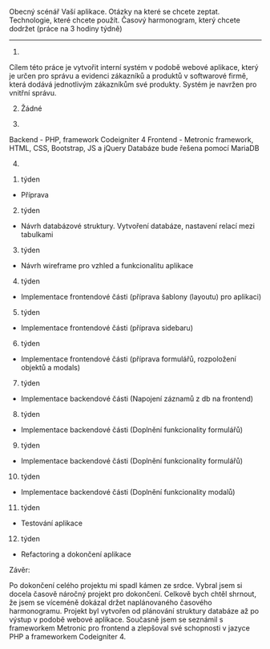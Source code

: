 Obecný scénář Vaší aplikace.
Otázky na které se chcete zeptat.
Technologie, které chcete použít.
Časový harmonogram, který chcete dodržet (práce na 3 hodiny týdně)

-------------------------------------------------------------------------
1)
Cílem této práce je vytvořit interní systém v podobě webové aplikace, který je určen pro správu a evidenci zákazníků a produktů v softwarové firmě, která dodává jednotlivým zákazníkům své produkty. Systém je navržen pro vnitřní správu.

2) Žádné

3) 
Backend - PHP, framework Codeigniter 4
Frontend - Metronic framework, HTML, CSS, Bootstrap, JS a jQuery
Databáze bude řešena pomocí MariaDB 

4) 
1. týden 
  - Příprava
2. týden
  - Návrh databázové struktury. Vytvoření databáze, nastavení relací mezi tabulkami
3. týden
  - Návrh wireframe pro vzhled a funkcionalitu aplikace
4. týden
  - Implementace frontendové části (příprava šablony (layoutu) pro aplikaci)
5. týden
  - Implementace frontendové části (příprava sidebaru)
6. týden
  - Implementace frontendové části (příprava formulářů, rozpoložení objektů a modals)
7. týden
  - Implementace backendové části (Napojení záznamů z db na frontend)
8. týden
  - Implementace backendové části (Doplnění funkcionality formulářů)
9. týden
  - Implementace backendové části (Doplnění funkcionality formulářů)
10. týden
  - Implementace backendové části (Doplnění funkcionality modalů)
11. týden
  - Testování aplikace
12. týden
  - Refactoring a dokončení aplikace


Závěr:

Po dokončení celého projektu mi spadl kámen ze srdce. Vybral jsem si docela časově náročný projekt pro dokončení. Celkově bych chtěl shrnout, že jsem se víceméně dokázal držet naplánovaného časového harmonogramu. Projekt byl vytvořen od plánování struktury databáze až po výstup v podobě webové aplikace. Současně jsem se seznámil s frameworkem Metronic pro frontend a zlepšoval své schopnosti v jazyce PHP a frameworkem Codeigniter 4.
